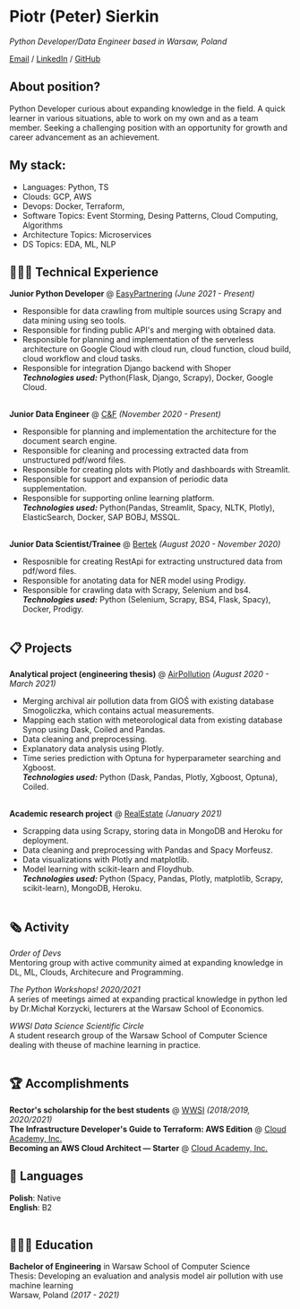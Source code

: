 # Piotr (Peter) Sierkin

_Python Developer/Data Engineer based in Warsaw, Poland_ <br>

[Email](mailto:psierkin@gmail.com)  / [LinkedIn](https://www.linkedin.com/in/piotr-sierkin/) / [GitHub](https://github.com/Santhin/)


## About position?

Python Developer curious about expanding knowledge in the field.
A quick learner in various situations, able to work on my own and as a team member. Seeking a challenging position with an opportunity for growth and career advancement as an achievement.
## My stack:
 - Languages: Python, TS
 - Clouds: GCP, AWS
 - Devops: Docker, Terraform,
 - Software Topics: Event Storming, Desing Patterns, Cloud Computing, Algorithms
 - Architecture Topics: Microservices
 - DS Topics: EDA, ML, NLP

## 👩🏼‍💻 Technical Experience
**Junior Python Developer** @ [EasyPartnering](https://easypartnering.pl/) _(June 2021 - Present)_ <br>
- Responsible for data crawling from multiple sources using Scrapy and data mining using seo tools.<br>
- Responsible for finding public API's and merging with obtained data.<br>
- Responsible for planning and implementation of the serverless architecture on Google Cloud with cloud run, cloud function, cloud build, cloud workflow and cloud tasks.<br>
- Responsible for integration Django backend with Shoper<br>
**_Technologies used:_** Python(Flask, Django, Scrapy), Docker, Google Cloud.
<br><br>

**Junior Data Engineer** @ [C&F](https://candf.com/) _(November 2020 - Present)_ <br>
- Responsible for planning and implementation the architecture for the document search engine.<br>
- Responsible for cleaning and processing extracted data from unstructured pdf/word files.<br>
- Responsible for creating plots with Plotly and dashboards with Streamlit.<br>
- Responsible for support and expansion of periodic data supplementation.<br>
- Responsible for supporting online learning platform.<br>
**_Technologies used:_** Python(Pandas, Streamlit, Spacy, NLTK, Plotly), ElasticSearch, Docker, SAP BOBJ, MSSQL.
<br><br>

**Junior Data Scientist/Trainee** @ [Bertek](https://www.bertek.eu/) _(August 2020 - November 2020)_ <br>
- Resposnible for creating RestApi for extracting unstructured data from pdf/word files.<br>
- Responsible for anotating data for NER model using Prodigy.<br>
- Responsible for crawling data with Scrapy, Selenium and bs4.<br>
**_Technologies used:_** Python (Selenium, Scrapy, BS4, Flask, Spacy), Docker, Prodigy.
<br><br>

## 📋 Projects

**Analytical project (engineering thesis)** @ [AirPollution](https://github.com/Santhin/air-pollution) _(August 2020 - March 2021)_ <br>
- Merging archival air pollution data from GIOŚ with existing database Smogoliczka, which contains actual measurements.<br>
- Mapping each station with meteorological data from existing database Synop using Dask, Coiled and Pandas.<br>
- Data cleaning and preprocessing.<br>
- Explanatory data analysis using Plotly.<br>
- Time series prediction with Optuna for hyperparameter searching and Xgboost.<br>
**_Technologies used:_** Python (Dask, Pandas, Plotly, Xgboost, Optuna), Coiled.
<br><br>

**Academic research project** @ [RealEstate](https://github.com/Santhin/real-estate) _(January 2021)_ <br>
- Scrapping data using Scrapy, storing data in MongoDB and Heroku for deployment.<br>
- Data cleaning and preprocessing with Pandas and Spacy Morfeusz.<br>
- Data visualizations with Plotly and matplotlib.<br>
- Model learning with scikit-learn and Floydhub.<br>
**_Technologies used:_** Python (Spacy, Pandas, Plotly, matplotlib, Scrapy, scikit-learn), MongoDB, Heroku.
<br><br>

## 🗞 Activity

_Order of Devs_<br>
Mentoring group with active community aimed at expanding knowledge in DL, ML, Clouds, Architecure and Programming.<br>

_The Python Workshops! 2020/2021_<br>
A series of meetings aimed at expanding practical knowledge in python led by Dr.Michał Korzycki, lecturers at the Warsaw School of Economics.<br>

_WWSI Data Science Scientific Circle_<br>
A student research group of the Warsaw School of Computer Science dealing with theuse of machine learning in practice.<br><br>
   
## 🏆 Accomplishments

**Rector's scholarship for the best students** @ [WWSI](https://wwsi.edu.pl/) _(2018/2019, 2020/2021)_<br>
**The Infrastructure Developer's Guide to Terraform: AWS Edition** @ [Cloud Academy, Inc.](https://certificates.cloudacademy.com/01e073f3cc6c081426322ea2a2ec1d4ce82257f5.pdf)
<br>
**Becoming an AWS Cloud Architect — Starter** @ [Cloud Academy, Inc.](https://certificates.cloudacademy.com/82b8314b3111b6dbf168cb1100efdd2da251e71f.pdf)
## 💬 Languages

**Polish**: Native <br>
**English**: B2
<br><br>

## 👩🏼‍🎓 Education

**Bachelor of Engineering** in Warsaw School of Computer Science<br>
Thesis: Developing an evaluation and analysis model air pollution with use machine learning<br>
Warsaw, Poland _(2017 - 2021)_
